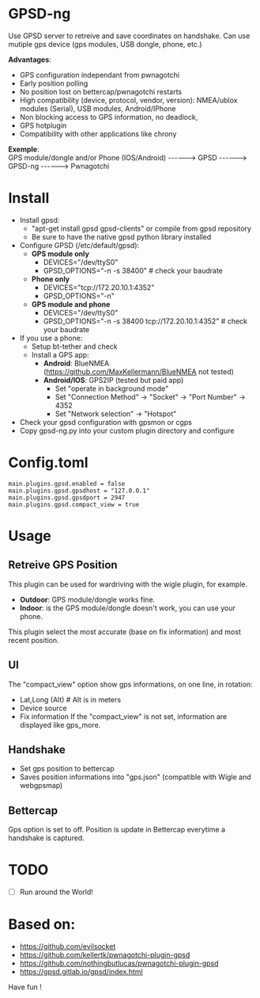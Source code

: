 # GPSD-ng
Use GPSD server to retreive and save coordinates on handshake. Can use mutiple gps device (gps modules, USB dongle, phone, etc.)

__Advantages__:
- GPS configuration independant from pwnagotchi
- Early position polling
- No position lost on bettercap/pwnagotchi restarts
- High compatibility (device, protocol, vendor, version): NMEA/ublox modules (Serial), USB modules, Android/IPhone
- Non blocking access to GPS information, no deadlock, 
- GPS hotplugin
- Compatibility with other applications like chrony

__Exemple__:\
GPS module/dongle and/or Phone (IOS/Android) ------> GPSD ------> GPSD-ng ------> Pwnagotchi

# Install
- Install gpsd:
  - "apt-get install gpsd gpsd-clients" or compile from gpsd repository
  - Be sure to have the native gpsd python library installed
- Configure GPSD (/etc/default/gpsd):
  - __GPS module only__
    - DEVICES="/dev/ttyS0"
    - GPSD_OPTIONS="-n -s 38400" # check your baudrate
  - __Phone only__
    - DEVICES="tcp://172.20.10.1:4352"
    - GPSD_OPTIONS="-n"
  - __GPS module and phone__
    - DEVICES="/dev/ttyS0"
    - GPSD_OPTIONS="-n -s 38400 tcp://172.20.10.1:4352" # check your baudrate
- If you use a phone:
  - Setup bt-tether and check
  - Install a GPS app:
    - __Android__: BlueNMEA (https://github.com/MaxKellermann/BlueNMEA not tested)
    - __Android/IOS__: GPS2IP (tested but paid app)
      - Set "operate in background mode"
      - Set "Connection Method" -> "Socket" -> "Port Number" -> 4352
      - Set "Network selection" -> "Hotspot"
- Check your gpsd configuration with gpsmon or cgps
- Copy gpsd-ng.py into your custom plugin directory and configure

# Config.toml
```
main.plugins.gpsd.enabled = false
main.plugins.gpsd.gpsdhost = "127.0.0.1"
main.plugins.gpsd.gpsdport = 2947
main.plugins.gpsd.compact_view = true
```

# Usage
## Retreive GPS Position
This plugin can be used for wardriving with the wigle plugin, for example.
- __Outdoor__: GPS module/dongle works fine. 
- __Indoor__: is the GPS module/dongle doesn't work, you can use your phone.

This plugin select the most accurate (base on fix information) and most recent position.
 
## UI
The "compact_view" option show gps informations, on one line, in rotation:
- Lat,Long (Alt) # Alt is in meters
- Device source
- Fix information
If the "compact_view" is not set, information are displayed like gps_more.

## Handshake
- Set gps position to bettercap
- Saves position informations into "gps.json" (compatible with Wigle and webgpsmap)

## Bettercap
Gps option is set to off. Position is update in Bettercap everytime a handshake is captured.

# TODO
- [ ] Run around the World!
 
# Based on:
- https://github.com/evilsocket
- https://github.com/kellertk/pwnagotchi-plugin-gpsd
- https://github.com/nothingbutlucas/pwnagotchi-plugin-gpsd
- https://gpsd.gitlab.io/gpsd/index.html

Have fun !
